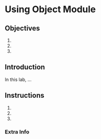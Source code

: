 # Using Object Module

## Objectives

1.
1.
1.


## Introduction

In this lab, ...

## Instructions

1.
2.
3.


### Extra Info

